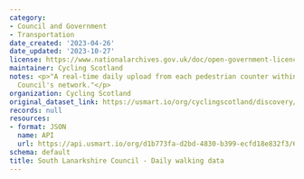 ```yaml
---
category:
- Council and Government
- Transportation
date_created: '2023-04-26'
date_updated: '2023-10-27'
license: https://www.nationalarchives.gov.uk/doc/open-government-licence/version/3/
maintainer: Cycling Scotland
notes: <p>"A real-time daily upload from each pedestrian counter within South Lanarkshire
  Council's network."</p>
organization: Cycling Scotland
original_dataset_link: https://usmart.io/org/cyclingscotland/discovery/discovery-view-detail/38b3b7cb-f539-48ca-aedc-6d17e35d26b2
records: null
resources:
- format: JSON
  name: API
  url: https://api.usmart.io/org/d1b773fa-d2bd-4830-b399-ecfd18e832f3/6ce469fc-e742-48e0-90a4-253a4f3f0760/1/urql
schema: default
title: South Lanarkshire Council - Daily walking data
---
```

